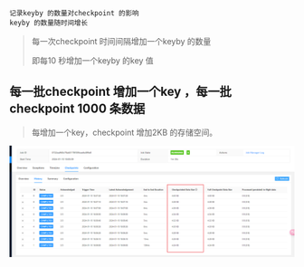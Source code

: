 



```txt
记录keyby 的数量对checkpoint 的影响
keyby 的数量随时间增长
```





> 每一次checkpoint 时间间隔增加一个keyby 的数量
>
> 即每10 秒增加一个keyby 的key 值



## 每一批checkpoint 增加一个key ，每一批checkpoint 1000 条数据

> 每增加一个key，checkpoint 增加2KB 的存储空间。

![image-20240110180746514](checkpoint-keyby-number.assets/image-20240110180746514.png)

